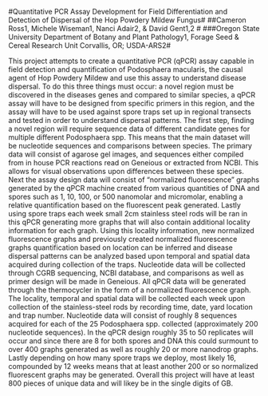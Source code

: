 #Quantitative PCR Assay Development for Field Differentiation and Detection of Dispersal of the Hop Powdery Mildew Fungus#
##Cameron Ross1, Michele Wiseman1, Nanci Adair2, & David Gent1,2 #
###Oregon State University Department of Botany and Plant Pathology1, Forage Seed & Cereal Research Unit Corvallis, OR; USDA-ARS2#

This project attempts to create a quantitative PCR (qPCR) assay capable in field detection and quantification of Podosphaera macularis, the causal agent of Hop Powdery Mildew and use this assay to understand disease dispersal. To do this three things must occur: a novel region must be discovered in the diseases genes and compared to similar species, a qPCR assay will have to be designed from specific primers in this region, and the assay will have to be used against spore traps set up in regional transects and tested in order to understand dispersal patterns. The first step, finding a novel region will require sequence data of different candidate genes for multiple different Podosphaera spp. This means that the main dataset will be nucleotide sequences and comparisons between species. The primary data will consist of agarose gel images, and sequences either compiled from in house PCR reactions read on Geneious or extracted from NCBI. This allows for visual observations upon differences between these species. Next the assay design data will consist of “normalized fluorescence” graphs generated by the qPCR machine created from various quantities of DNA and spores such as 1, 10, 100, or 500 nanomolar and micromolar, enabling a relative quantification based on the fluorescent peak generated. Lastly using spore traps each week small 2cm stainless steel rods will be ran in this qPCR generating more graphs that will also contain additional locality information for each graph. Using this locality information, new normalized fluorescence graphs and previously created normalized fluorescence graphs quantification based on location can be inferred and disease dispersal patterns can be analyzed based upon temporal and spatial data acquired during collection of the traps. Nucleotide data will be collected through CGRB sequencing, NCBI database, and comparisons as well as primer design will be made in Geneious. All qPCR data will be generated through the thermocycler in the form of a normalized fluorescence graph. The locality, temporal and spatial data will be collected each week upon collection of the stainless-steel rods by recording time, date, yard location and trap number. Nucleotide data will consist of roughly 8 sequences acquired for each of the 25 Podosphaera spp. collected (approximately 200 nucleotide sequences). In the qPCR design roughly 35 to 50 replicates will occur and since there are 8 for both spores and DNA this could surmount to over 400 graphs generated as well as roughly 20 or more nanodrop graphs. Lastly depending on how many spore traps we deploy, most likely 16, compounded by 12 weeks means that at least another 200 or so normalized fluorescent graphs may be generated. Overall this project will have at least 800 pieces of unique data and will likey be in the single digits of GB.


